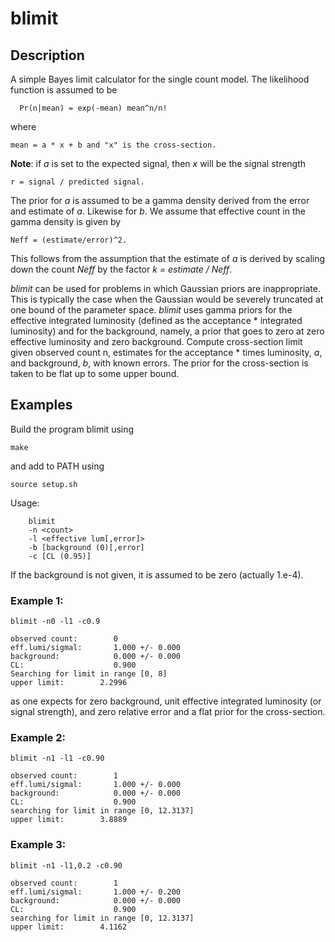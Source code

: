 # blimit


## Description 

A simple Bayes limit calculator for the single count model.
The likelihood function is assumed to be

      Pr(n|mean) = exp(-mean) mean^n/n!

where

    mean = a * x + b and "x" is the cross-section.

__Note__: if *a* is set to the expected signal, then *x* will be the
signal strength

	r = signal / predicted signal.

The prior for *a* is assumed to be a gamma density derived from
the error and estimate of *a*. Likewise for *b*. We assume that
effective count in the gamma density is given by

	Neff = (estimate/error)^2.

This follows from the assumption that the estimate of *a* is derived by
scaling down the count *Neff* by the factor *k = estimate / Neff*.

*blimit* can be used for problems in
which Gaussian priors are inappropriate. This is typically the case when the
Gaussian would be severely truncated at one bound of the parameter space.
*blimit* uses gamma priors for the effective integrated luminosity (defined
as the acceptance * integrated luminosity) and for the background, namely, a
prior that goes to zero at zero effective luminosity and zero background. 
Compute cross-section limit given observed count n, estimates for the
acceptance * times luminosity, *a*, and background, *b*, with known errors. 
The prior for the cross-section is taken to be flat up to some upper bound.

 
## Examples

Build the program blimit using

	make

and add to PATH using

	source setup.sh

Usage:

        blimit  
		-n <count>
		-l <effective lum[,error]>
		-b [background (0)[,error]
		-c [CL (0.95)]

If the background is not given, it is assumed to be zero (actually 1.e-4). 

### Example 1:

	blimit -n0 -l1 -c0.9 

	observed count:        0
	eff.lumi/sigmal:       1.000 +/- 0.000
	background:            0.000 +/- 0.000
	CL:                    0.900
	Searching for limit in range [0, 8]
	upper limit:        2.2996

as one expects for zero background, unit effective integrated
luminosity (or signal strength), and
zero relative error and a flat prior for the cross-section.

### Example 2:

	blimit -n1 -l1 -c0.90

	observed count:        1
	eff.lumi/sigmal:       1.000 +/- 0.000
	background:            0.000 +/- 0.000
	CL:                    0.900
	searching for limit in range [0, 12.3137]
	upper limit:        3.8889


### Example 3:

	blimit -n1 -l1,0.2 -c0.90

	observed count:        1
	eff.lumi/sigmal:       1.000 +/- 0.200
	background:            0.000 +/- 0.000
	CL:                    0.900
	searching for limit in range [0, 12.3137]
	upper limit:        4.1162
